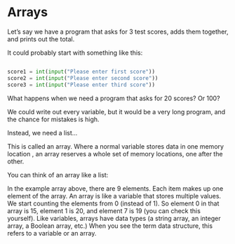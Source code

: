 # Arrays

Let’s say we have a program that asks for 3 test scores, adds them together, and prints out the total.

It could probably start with something like this:

``` python linenums="1"

score1 = int(input("Please enter first score"))
score2 = int(input("Please enter second score"))
score3 = int(input("Please enter third score"))
```

What happens when we need a program that asks for 20 scores? Or 100? 

We could write out every variable, but it would be a very long program, and the chance for mistakes is high. 

Instead, we need a list...

This is called an array. Where a normal variable stores data in one memory location , an array reserves a whole set of memory locations, one after the other. 

You can think of an array like a list:


In the example array above, there are 9 elements. Each item makes up one element of the array. An array is like a variable that stores multiple values. We start counting the elements from 0 (instead of 1). So element 0 in that array is 15, element 1 is 20, and element 7 is 19 (you can check this yourself).
Like variables, arrays have data types (a string array, an integer array, a Boolean array, etc.)
When you see the term data structure, this refers to a variable or an array.
